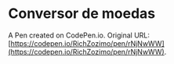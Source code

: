 # Conversor de moedas

A Pen created on CodePen.io. Original URL: [https://codepen.io/RichZozimo/pen/rNjNwWW](https://codepen.io/RichZozimo/pen/rNjNwWW).


